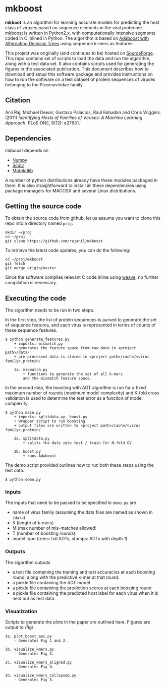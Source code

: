 # mkboost 

**mkboot** is an algorithm for learning accurate models for predicting the host class of
viruses based on sequence elements in the viral proteome. mkboost is written in Python2.x,
with computationally intensive segments coded in C inlined in Python.
The algorithm is based on [Adaboost with Alternating Decision Trees]() using
sequence k-mers as features.

This project was originally (and continues to be) hosted on [SourceForge]().
This repo contains set of scripts to load the data and run the algorithm, along with a test data set. 
It also contains scripts used for generating the figures in the associated publication. 
This document describes how to download and setup this software package and provides 
instructions on how to run the software on a test dataset of protein sequences of viruses
belonging to the Picornaviridae family.

## Citation

Anil Raj, Michael Dewar, Gustavo Palacios, Raul Rabadan and Chris Wiggins. (2011) *Identifying
Hosts of Families of Viruses: A Machine Learning Approach.* PLoS ONE, 6(12): e27631.

## Dependencies

mkboost depends on 
+ [Numpy](http://www.numpy.org/)
+ [Scipy](http://www.scipy.org/)
+ [Matplotlib](http://www.matplotlib.org/)

A number of python distributions already have these modules packaged in them. It is also
straightforward to install all these dependencies using package managers for MACOSX 
and several Linux distributions.

## Getting the source code

To obtain the source code from github, let us assume you want to clone this repo into a
directory named `proj`:

    mkdir ~/proj
    cd ~/proj
    git clone https://github.com/rajanil/mkboost

To retrieve the latest code updates, you can do the following:

    cd ~/proj/mkboost
    git fetch
    git merge origin/master

Since the software compiles relevant C code inline using [weave](), no further
compilation is necessary.

## Executing the code

The algorithm needs to be run in two steps. 

In the first step, the list of protein sequences
is parsed to generate the set of sequence features, and each virus is represented
in terms of counts of these sequence features. 

    $ python generate_features.py
        + imports: mismatch.py
        + generates the feature space from raw data in <project path>/data/
        + pre-processed data is stored in <project path>/cache/<virus family>_protein/

        1a. mismatch.py
            + functions to generate the set of all k-mers
            and the mismatch feature space.

In the second step, the boosting with ADT
algorithm is run for a fixed maximum number of rounds (maximum model complexity) and
K-fold cross validation is used to determine the test error as a function of
model complexity.

    $ python main.py
        + imports: splitdata.py, boost.py
        + wrapper script to run boosting
        + output files are written to <project path>/cache/<virus family>_protein/

        2a. splitdata.py
            + splits the data into test / train for N-fold CV

        2b. boost.py
            + runs Adaboost

The demo script provided outlines how to run both these steps using the test data.

    $ python demo.py

### Inputs

The inputs that need to be passed to be specified in `demo.py` are
+   name of virus family (assuming the data files are named as shown in `/data`)
+   K (length of k-mers)
+   M (max number of mis-matches allowed)
+   T (number of boosting rounds)
+   model type (trees: full ADTs, stumps: ADTs with depth 1)

### Outputs

The algorithm outputs
+   a text file containing the training and test accuracies at each boosting
    round, along with the predictive k-mer at that round.
+   a pickle file containing the ADT model
+   a pickle file containing the prediction scores at each boosting round
+   a pickle file containing the predicted host label for each virus
    when it is held out as test data.

### Visualization

Scripts to generate the plots in the paper are outlined here.
Figures are output to <project path>/fig/

    3a. plot_boost_auc.py
        - Generates Fig 1 and 2.

    3b. visualize_kmers.py
        - Generates Fig 3.

    3c. visualize_kmers_aligned.py
        - Generates Fig 4.

    3d. visualize_kmers_collapsed.py
        - Generates Fig 5.

